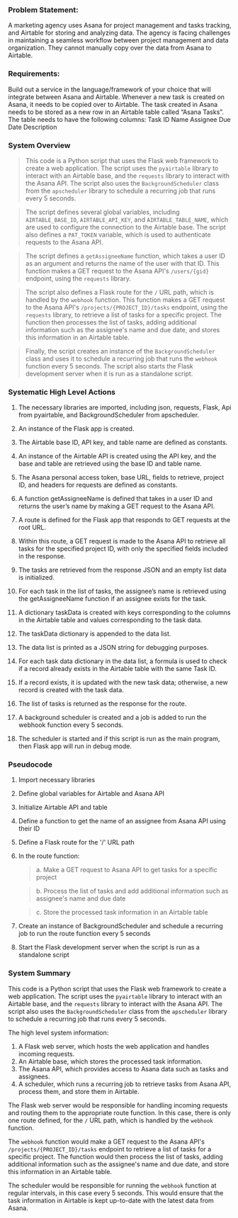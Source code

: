 ### Problem Statement: 
A marketing agency uses Asana for project management and tasks tracking, and Airtable for storing and analyzing data. The agency is facing challenges in maintaining a seamless workflow between project management and data organization. They cannot manually copy over the data from Asana to Airtable.

### Requirements:

Build out a service in the language/framework of your choice that will integrate between Asana and Airtable.
Whenever a new task is created on Asana, it needs to be copied over to Airtable.
The task created in Asana needs to be stored as a new row in an Airtable table called “Asana Tasks”.
The table needs to have the following columns:
Task ID
Name
Assignee
Due Date
Description


### System Overview

> This code is a Python script that uses the Flask web framework to create a web application. The script uses the `pyairtable` library to interact with an Airtable base, and the `requests` library to interact with the Asana API. The script also uses the `BackgroundScheduler` class from the `apscheduler` library to schedule a recurring job that runs every 5 seconds.

> The script defines several global variables, including `AIRTABLE_BASE_ID`, `AIRTABLE_API_KEY`, and `AIRTABLE_TABLE_NAME`, which are used to configure the connection to the Airtable base. The script also defines a `PAT_TOKEN` variable, which is used to authenticate requests to the Asana API.

> The script defines a `getAssigneeName` function, which takes a user ID as an argument and returns the name of the user with that ID. This function makes a GET request to the Asana API's `/users/{gid}` endpoint, using the `requests` library.

> The script also defines a Flask route for the `/` URL path, which is handled by the `webhook` function. This function makes a GET request to the Asana API's `/projects/{PROJECT_ID}/tasks` endpoint, using the `requests` library, to retrieve a list of tasks for a specific project. The function then processes the list of tasks, adding additional information such as the assignee's name and due date, and stores this information in an Airtable table.

> Finally, the script creates an instance of the `BackgroundScheduler` class and uses it to schedule a recurring job that runs the `webhook` function every 5 seconds. The script also starts the Flask development server when it is run as a standalone script.


### Systematic High Level Actions

1. The necessary libraries are imported, including json, requests, Flask, Api from pyairtable, and BackgroundScheduler from apscheduler.

2. An instance of the Flask app is created.

3. The Airtable base ID, API key, and table name are defined as constants.

4. An instance of the Airtable API is created using the API key, and the base and table are retrieved using the base ID and table name.

5. The Asana personal access token, base URL, fields to retrieve, project ID, and headers for requests are defined as constants.

6. A function getAssigneeName is defined that takes in a user ID and returns the user’s name by making a GET request to the Asana API.

7. A route is defined for the Flask app that responds to GET requests at the root URL.

8. Within this route, a GET request is made to the Asana API to retrieve all tasks for the specified project ID, with only the specified fields included in the response.

9. The tasks are retrieved from the response JSON and an empty list data is initialized.

10. For each task in the list of tasks, the assignee’s name is retrieved using the getAssigneeName function if an assignee exists for the task.

11. A dictionary taskData is created with keys corresponding to the columns in the Airtable table and values corresponding to the task data.

12. The taskData dictionary is appended to the data list.

13. The data list is printed as a JSON string for debugging purposes.

14. For each task data dictionary in the data list, a formula is used to check if a record already exists in the Airtable table with the same Task ID.

15. If a record exists, it is updated with the new task data; otherwise, a new record is created with the task data.

16. The list of tasks is returned as the response for the route.

17. A background scheduler is created and a job is added to run the webhook function every 5 seconds.

18. The scheduler is started and if this script is run as the main program, then Flask app will run in debug mode.


### Pseudocode

1. Import necessary libraries
2. Define global variables for Airtable and Asana API
3. Initialize Airtable API and table
4. Define a function to get the name of an assignee from Asana API using their ID
5. Define a Flask route for the '/' URL path
6. In the route function:

    > a. Make a GET request to Asana API to get tasks for a specific project
    
    > b. Process the list of tasks and add additional information such as assignee's name and due date
    
    > c. Store the processed task information in an Airtable table
7. Create an instance of BackgroundScheduler and schedule a recurring job to run the route function every 5 seconds
8. Start the Flask development server when the script is run as a standalone script

### System Summary 

This code is a Python script that uses the Flask web framework to create a web application. The script uses the `pyairtable` library to interact with an Airtable base, and the `requests` library to interact with the Asana API. The script also uses the `BackgroundScheduler` class from the `apscheduler` library to schedule a recurring job that runs every 5 seconds.

The high level system information:
1. A Flask web server, which hosts the web application and handles incoming requests.
2. An Airtable base, which stores the processed task information.
3. The Asana API, which provides access to Asana data such as tasks and assignees.
4. A scheduler, which runs a recurring job to retrieve tasks from Asana API, process them, and store them in Airtable.

The Flask web server would be responsible for handling incoming requests and routing them to the appropriate route function. In this case, there is only one route defined, for the `/` URL path, which is handled by the `webhook` function.

The `webhook` function would make a GET request to the Asana API's `/projects/{PROJECT_ID}/tasks` endpoint to retrieve a list of tasks for a specific project. The function would then process the list of tasks, adding additional information such as the assignee's name and due date, and store this information in an Airtable table.

The scheduler would be responsible for running the `webhook` function at regular intervals, in this case every 5 seconds. This would ensure that the task information in Airtable is kept up-to-date with the latest data from Asana.


